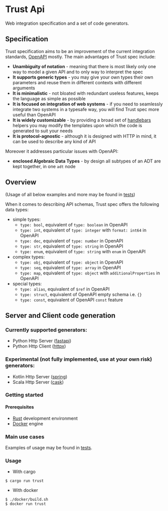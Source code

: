 # Trust Api

Web integration specification and a set of code generators.

## Specification
Trust specification aims to be an improvement of the current integration standards, [OpenAPI](https://github.com/OAI/OpenAPI-Specification) mostly. The main advantages of Trust spec include:
- **Unambiguity of notation** - meaning that there is most likely only one way to model a given API and to only way to interpret the spec
- **It supports generic types** - you may give your own types their own parameters and reuse them in different contexts with different arguments
- **It is minimalistic** - not bloated with redundant useless features, keeps the language as simple as possible
- **It is focused on integration of web systems** - if you need to seamlessly integrate two systems in a typesafe way, you will find Trust spec more useful than OpenAPI
- **It is widely customizable** - by providing a broad set of [handlebars](https://github.com/sunng87/handlebars-rust) helpers you may modify the templates upon which the code is generated to suit your needs
- **It is protocol-agnostic** - although it is designed with HTTP in mind, it can be used to describe any kind of API

Moreover it addresses particular issues with OpenAPI:
- **enclosed Algebraic Data Types** - by design all subtypes of an ADT are kept together, in one `adt` node

## Overview
(Usage of all below examples and more may be found in [tests](https://github.com/ramencloud/trust/tree/master/src/lib/test))

When it comes to describing API schemas, Trust spec offers the following data types:
* simple types:
  * `type: bool`, equivalent of `type: boolean` in OpenAPI
  * `type: int`, equivalent of `type: integer` with `format: int64` in OpenAPI
  * `type: dec`, equivalent of `type: number` in OpenAPI
  * `type: str`, equivalent of `type: string` in OpenAPI
  * `type: enum`, equivalent of `type: string` with `enum` in OpenAPI
* complex types:
  * `type: obj`, equivalent of `type: object` in OpenAPI
  * `type: seq`, equivalent of `type: array` in OpenAPI
  * `type: map`, equivalent of `type: object` with `additionalProperties` in OpenAPI
* special types:
  * `type: alias`, equivalent of `$ref` in OpenAPI
  * `type: struct`, equivalent of OpenAPI empty schema i.e. `{}`
  * `type: const`, equivalent of OpenAPI `const` feature


## Server and Client code generation

### Currently supported generators:
- Python Http Server ([fastapi](https://github.com/tiangolo/fastapi))
- Python Http Client ([httpx](https://github.com/encode/httpx))

### Experimental (not fully implemented, use at your own risk) generators:

- Kotlin Http Server ([spring](https://github.com/spring-projects/spring-framework))
- Scala Http Server ([cask](https://github.com/com-lihaoyi/cask))

### Getting started

#### Prerequisites

* [Rust](https://www.rust-lang.org/tools/install) development environment
* [Docker](https://docs.docker.com/engine/install/) engine

### Main use cases

Examples of usage may be found in [tests](https://github.com/ramencloud/trust/tree/master/src/lib/test).

### Usage

* With cargo
```shell
$ cargo run trust
```
* With docker
```shell
$ ./docker/build.sh
$ docker run trust
```